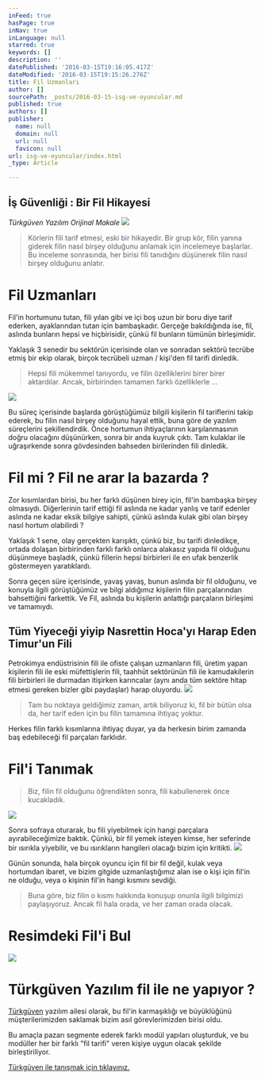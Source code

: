 ```yaml
---
inFeed: true
hasPage: true
inNav: true
inLanguage: null
starred: true
keywords: []
description: ''
datePublished: '2016-03-15T19:16:05.417Z'
dateModified: '2016-03-15T19:15:26.276Z'
title: Fil Uzmanları
author: []
sourcePath: _posts/2016-03-15-isg-ve-oyuncular.md
published: true
authors: []
publisher:
  name: null
  domain: null
  url: null
  favicon: null
url: isg-ve-oyuncular/index.html
_type: Article

---
```

## İş Güvenliği : Bir Fil Hikayesi

_Türkgüven Yazılım Orijinal Makale_
![](https://the-grid-user-content.s3-us-west-2.amazonaws.com/37f8f12f-5a90-4a3b-b380-e7a52d9a7047.jpg)

> Körlerin fili tarif etmesi, eski bir hikayedir. Bir grup kör, filin yanına giderek filin nasıl birşey olduğunu anlamak için incelemeye başlarlar. Bu inceleme sonrasında, her birisi fili tanıdığını düşünerek filin nasıl birşey olduğunu anlatır. 

# Fil Uzmanları

Fil'in hortumunu tutan, fili yılan gibi ve içi boş uzun bir boru diye tarif ederken, ayaklarından tutan için bambaşkadır. Gerçeğe bakıldığında ise, fil, aslında bunların hepsi ve hiçbirisidir, çünkü fil bunların tümünün birleşimidir.

Yaklaşık 3 senedir bu sektörün içerisinde olan ve sonradan sektörü tecrübe etmiş bir ekip olarak, birçok tecrübeli uzman / kişi'den fil tarifi dinledik. 
> 
> Hepsi fili mükemmel tanıyordu, ve filin özelliklerini birer birer aktardılar. Ancak, birbirinden tamamen farklı özelliklerle ...

![](https://the-grid-user-content.s3-us-west-2.amazonaws.com/c0539b4b-cf22-4004-9472-79974a9aa23e.jpg)

Bu süreç içerisinde başlarda görüştüğümüz bilgili kişilerin fil tariflerini takip ederek, bu filin nasıl birşey olduğunu hayal ettik, buna göre de yazılım süreçlerini şekillendirdik. Önce hortumun ihtiyaçlarının karşılanmasının doğru olacağını düşünürken, sonra bir anda kuyruk çıktı. Tam kulaklar ile uğraşırkende sonra gövdesinden bahseden birilerinden fili dinledik.

# Fil mi ? Fil ne arar la bazarda ?

Zor kısımlardan birisi, bu her farklı düşünen birey için, fil'in bambaşka birşey olmasıydı. Diğerlerinin tarif ettiği fil aslında ne kadar yanlış ve tarif edenler aslında ne kadar eksik bilgiye sahipti, çünkü aslında kulak gibi olan birşey nasıl hortum olabilirdi ? 

Yaklaşık 1 sene, olay gerçekten karışıktı, çünkü biz, bu tarifi dinledikçe, ortada dolaşan birbirinden farklı farklı onlarca alakasız yapıda fil olduğunu düşünmeye başladık, çünkü fillerin hepsi birbirleri ile en ufak benzerlik göstermeyen yaratıklardı.

Sonra geçen süre içerisinde, yavaş yavaş, bunun aslında bir fil olduğunu, ve konuyla ilgili görüştüğümüz ve bilgi aldığımız kişilerin filin parçalarından bahsettiğini farkettik. Ve Fil, aslında bu kişilerin anlattığı parçaların birleşimi ve tamamıydı.

## Tüm Yiyeceği yiyip Nasrettin Hoca'yı Harap Eden Timur'un Fili

Petrokimya endüstrisinin fili ile ofiste çalışan uzmanların fili, üretim yapan kişilerin fili ile eski müfettişlerin fili, taahhüt sektörünün fili ile kamudakilerin fili birbirleri ile durmadan itişirken karıncalar (aynı anda tüm sektöre hitap etmesi gereken bizler gibi paydaşlar) harap oluyordu.
![](https://the-grid-user-content.s3-us-west-2.amazonaws.com/102e2305-44b1-49ce-8527-6d44613edbee.jpg)

> Tam bu noktaya geldiğimiz zaman, artık biliyoruz ki, fil bir bütün olsa da, her tarif eden için bu filin tamamına ihtiyaç yoktur.

Herkes filin farklı kısımlarına ihtiyaç duyar, ya da herkesin birim zamanda baş edebileceği fil parçaları farklıdır.

# Fil'i Tanımak

> Biz, filin fil olduğunu öğrendikten sonra, fili kabullenerek önce kucakladık.

![](https://the-grid-user-content.s3-us-west-2.amazonaws.com/d04243a6-0bf1-4701-ba23-93b9a4518480.jpg)

Sonra sofraya oturarak, bu fili yiyebilmek için hangi parçalara ayırabileceğimize baktık. Çünkü, bir fil yemek isteyen kimse, her seferinde bir ısırıkla yiyebilir, ve bu ısırıkların hangileri olacağı bizim için kritikti.
![](https://the-grid-user-content.s3-us-west-2.amazonaws.com/eb456b12-4169-4044-b802-0db79351fae7.jpg)

Günün sonunda, hala birçok oyuncu için fil bir fil değil, kulak veya hortumdan ibaret, ve bizim gitgide uzmanlaştığımız alan ise o kişi için fil'in ne olduğu, veya o kişinin fil'in hangi kısmını sevdiği. 
> 
> Buna göre, biz filin o kısmı hakkında konuşup onunla ilgili bilgimizi paylaşıyoruz. Ancak fil hala orada, ve her zaman orada olacak.

# Resimdeki Fil'i Bul
![](https://the-grid-user-content.s3-us-west-2.amazonaws.com/cb9e41d0-24e0-4001-b245-564774b0f197.jpg)

# Türkgüven Yazılım fil ile ne yapıyor ?

[Türkgüven][0] yazılım ailesi olarak, bu fil'in karmaşıklığı ve büyüklüğünü müşterilerimizden saklamak bizim asıl görevlerimizden birisi oldu.

Bu amaçla pazarı segmente ederek farklı modül yapıları oluşturduk, ve bu modüller her bir farklı "fil tarifi" veren kişiye uygun olacak şekilde birleştiriliyor.

[Türkgüven ile tanışmak için tıklayınız.][0]

[0]: http://www.turkguven.com/